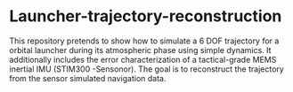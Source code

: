 # Launcher-trajectory-reconstruction
This repository pretends to show how to simulate a 6 DOF trajectory for a orbital launcher during its atmospheric phase using simple dynamics. It additionally includes the error characterization of a tactical-grade MEMS inertial IMU (STIM300 -Sensonor). The goal is to reconstruct the trajectory from the sensor simulated navigation data.
